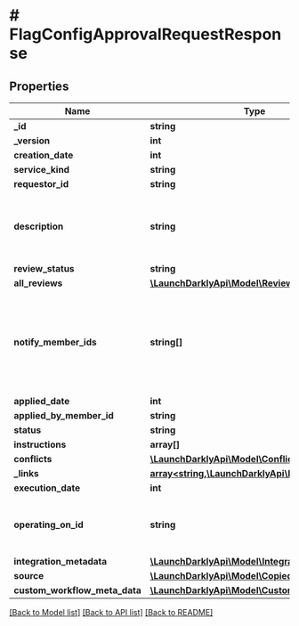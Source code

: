 # # FlagConfigApprovalRequestResponse

## Properties

Name | Type | Description | Notes
------------ | ------------- | ------------- | -------------
**_id** | **string** |  |
**_version** | **int** |  |
**creation_date** | **int** |  |
**service_kind** | **string** |  |
**requestor_id** | **string** |  | [optional]
**description** | **string** | A human-friendly name for the approval request | [optional]
**review_status** | **string** |  |
**all_reviews** | [**\LaunchDarklyApi\Model\ReviewResponse[]**](ReviewResponse.md) |  |
**notify_member_ids** | **string[]** | An array of member IDs. These members are notified to review the approval request. |
**applied_date** | **int** |  | [optional]
**applied_by_member_id** | **string** |  | [optional]
**status** | **string** |  |
**instructions** | **array[]** |  |
**conflicts** | [**\LaunchDarklyApi\Model\Conflict[]**](Conflict.md) |  |
**_links** | [**array<string,\LaunchDarklyApi\Model\Link>**](Link.md) |  |
**execution_date** | **int** |  | [optional]
**operating_on_id** | **string** | ID of scheduled change to edit or delete | [optional]
**integration_metadata** | [**\LaunchDarklyApi\Model\IntegrationMetadata**](IntegrationMetadata.md) |  | [optional]
**source** | [**\LaunchDarklyApi\Model\CopiedFromEnv**](CopiedFromEnv.md) |  | [optional]
**custom_workflow_meta_data** | [**\LaunchDarklyApi\Model\CustomWorkflowMeta**](CustomWorkflowMeta.md) |  | [optional]

[[Back to Model list]](../../README.md#models) [[Back to API list]](../../README.md#endpoints) [[Back to README]](../../README.md)
